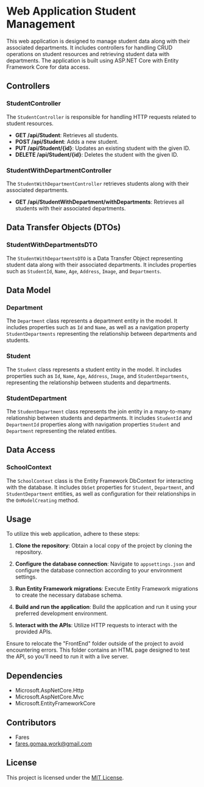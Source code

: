 # Web Application Student Management

This web application is designed to manage student data along with their associated departments. It includes controllers for handling CRUD operations on student resources and retrieving student data with departments. The application is built using ASP.NET Core with Entity Framework Core for data access.

## Controllers

### StudentController

The `StudentController` is responsible for handling HTTP requests related to student resources.

- **GET /api/Student**: Retrieves all students.
- **POST /api/Student**: Adds a new student.
- **PUT /api/Student/{id}**: Updates an existing student with the given ID.
- **DELETE /api/Student/{id}**: Deletes the student with the given ID.

### StudentWithDepartmentController

The `StudentWithDepartmentController` retrieves students along with their associated departments.

- **GET /api/StudentWithDepartment/withDepartments**: Retrieves all students with their associated departments.

## Data Transfer Objects (DTOs)

### StudentWithDepartmentsDTO

The `StudentWithDepartmentsDTO` is a Data Transfer Object representing student data along with their associated departments. It includes properties such as `StudentId`, `Name`, `Age`, `Address`, `Image`, and `Departments`.

## Data Model

### Department

The `Department` class represents a department entity in the model. It includes properties such as `Id` and `Name`, as well as a navigation property `StudentDepartments` representing the relationship between departments and students.

### Student

The `Student` class represents a student entity in the model. It includes properties such as `Id`, `Name`, `Age`, `Address`, `Image`, and `StudentDepartments`, representing the relationship between students and departments.

### StudentDepartment

The `StudentDepartment` class represents the join entity in a many-to-many relationship between students and departments. It includes `StudentId` and `DepartmentId` properties along with navigation properties `Student` and `Department` representing the related entities.

## Data Access

### SchoolContext

The `SchoolContext` class is the Entity Framework DbContext for interacting with the database. It includes `DbSet` properties for `Student`, `Department`, and `StudentDepartment` entities, as well as configuration for their relationships in the `OnModelCreating` method.

## Usage

To utilize this web application, adhere to these steps:

1. **Clone the repository**: Obtain a local copy of the project by cloning the repository.
   
2. **Configure the database connection**: Navigate to `appsettings.json` and configure the database connection according to your environment settings.

3. **Run Entity Framework migrations**: Execute Entity Framework migrations to create the necessary database schema.

4. **Build and run the application**: Build the application and run it using your preferred development environment.

5. **Interact with the APIs**: Utilize HTTP requests to interact with the provided APIs.

Ensure to relocate the "FrontEnd" folder outside of the project to avoid encountering errors. 
This folder contains an HTML page designed to test the API, so you'll need to run it with a live server.

## Dependencies

- Microsoft.AspNetCore.Http
- Microsoft.AspNetCore.Mvc
- Microsoft.EntityFrameworkCore

## Contributors

- Fares
- fares.gomaa.work@gmail.com

## License

This project is licensed under the [MIT License](LICENSE).
